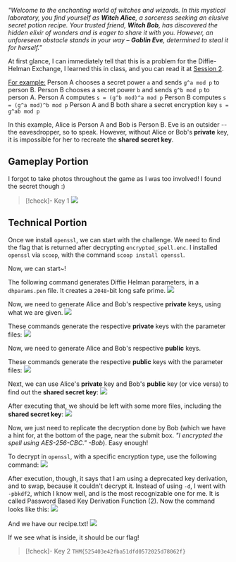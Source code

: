 *"Welcome to the enchanting world of witches and wizards. In this mystical laboratory, you find yourself as **Witch Alice**, a sorceress seeking an elusive secret potion recipe. Your trusted friend, **Witch Bob**, has discovered the hidden elixir of wonders and is eager to share it with you. However, an unforeseen obstacle stands in your way – **Goblin Eve**, determined to steal it for herself."*


At first glance, I can immediately tell that this is a problem for the Diffie-Helman Exchange, I learned this in class, and you can read it at [Session 2](Semester%206/Crypto/Week%203/Session%202.md).

<u>For example:</u>
Person A chooses a secret power `a` and sends `g^a mod p` to person B.
		Person B chooses a secret power `b` and sends `g^b mod p` to person A.
			Person A computes `s = (g^b mod)^a mod p`
			Person B computes `s = (g^a mod)^b mod p`
		Person A and B both share a secret encryption key `s = g^ab mod p`

In this example, Alice is Person A and Bob is Person B. Eve is an outsider -- the eavesdropper, so to speak. However, without Alice or Bob's **private** key, it is impossible for her to recreate the **shared secret key**.
## Gameplay Portion
I forgot to take photos throughout the game as I was too involved! I found the secret though :)

> [!check]- Key 1
> ![](The%20Witches%20Cauldron-20241031191216720.webp)
## Technical Portion
Once we install `openssl`, we can start with the challenge. We need to find the flag that is returned after decrypting `encrypted_spell.enc`. I installed `openssl` via `scoop`, with the command `scoop install openssl`.

Now, we can start~!

The following command generates Diffie Helman parameters, in a `dhparams.pen` file. It creates a `2048`-bit long safe prime.
![](The%20Witches%20Cauldron-20241031182252570.webp)

Now, we need to generate Alice and Bob's respective **private** keys, using what we are given.
![](The%20Witches%20Cauldron-20241031182403504.webp)

These commands generate the respective **private** keys with the parameter files:
![](The%20Witches%20Cauldron-20241031182511463.webp)

Now, we need to generate Alice and Bob's respective **public** keys.

These commands generate the respective **public** keys with the parameter files:
![](The%20Witches%20Cauldron-20241031182701012.webp)

Next, we can use Alice's **private** key and Bob's **public** key (or vice versa) to find out the **shared secret key**:
![](The%20Witches%20Cauldron-20241031185526942.webp)

After executing that, we should be left with some more files, including the **shared secret key**:
![](The%20Witches%20Cauldron-20241031183043758.webp)

Now, we just need to replicate the decryption done by Bob (which we have a hint for, at the bottom of the page, near the submit box. *"I encrypted the spell using AES-256-CBC." -Bob*). Easy enough!

To decrypt in `openssl`, with a specific encryption type, use the following command:
![](The%20Witches%20Cauldron-20241031183610483.webp)

After execution, though, it says that I am using a deprecated key derivation, and to swap, because it couldn't decrypt it. Instead of using `-d`, I went with `-pbkdf2`, which I know well, and is the most recognizable one for me. It is called Password Based Key Derivation Function (2). Now the command looks like this:
![](The%20Witches%20Cauldron-20241031183800291.webp)

And we have our recipe.txt!
![](The%20Witches%20Cauldron-20241031183825457.webp)

If we see what is inside, it should be our flag!
> [!check]- Key 2
> `THM{525403e42fba51dfd0572025d78062f}`



